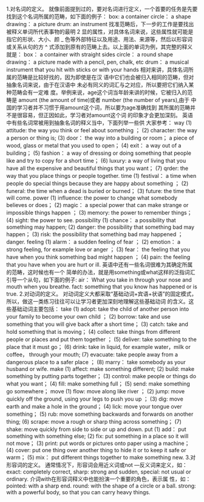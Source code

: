 1.对名词的定义。 
就像前面提到过的，要对名词进行定义，一个首要的任务是先要 找到这个名词所属的范畴，如下面的例子： 
box: a container circle： a shape drawing： a picture drum: an instrument
找准范畴后，下一步的工作是要找出被释义单词所代表事物的最明 2 显的属性，对具体名词来说，这些属性就可能是指它的形状、大小、颜 _ 色等外部特征以及用途、用法、来源等，然后以形容词或关系从句的方 ^ 式添加到原有的范畴上去。以上面的单词为例，其完整的释义就是： 
box： a container with straight sides circle： a round shape 
drawing： a picture made with a pencil, pen, chalk, etc drum： a musical instrument that you hit with sticks or with your hands 
相对来讲，具体名词所属的范畴是比较好找的，因为即使是在汉 语中它们也会被归入相同的范畴，但对抽象名词来说，由于在汉语中 未必有同义的词汇与之对应，所以要把它们纳入某种范畴会有一定难 度。举例来说，age这个词当年龄来讲的时候，它被归入的范畴是 amount (the amount of time)或者 number (the number of years),由于 中国的学习者并不习惯于用amount这个词，所以要为age准确找到 其所属的范畴并不是很容易，但正因如此，学习者对amount这个词 的印象才会更加深刻。 
英语中有些名词常被用到抽象名词的释义当中，下面列举一些供 大家参考： 
way 
(1) attitude: the way you think or feel about something ； 
(2) character: the way a person or thing is; 
(3) door： the way into a building or room； a piece of wood, glass or metal that you used to open； 
(4) exit： a way out of a building； 
(5) fashion： a way of dressing or doing something that people like and try to copy for a short time； 
(6) luxury: a way of living that you have all the expensive and beautiful things that you want；
(7) qrder: the way that you place things or people together. 
time 
(1) festival： a time when people do special things because they are happy about something ； 
(2) funeral: the time when a dead is buried or burned； 
(3) future: the time that will come. 
power 
(1) influence: the power to change what somebody believes or 
does； 
(2) magic： a special power that can make strange or impossible things happen ； 
(3) memory: the power to remember things； 
(4) sight: the power to see. 
possibility 
(1) chance： a possibility that something may happen; 
(2) danger: the possibility that something bad may happen； 
(3) risk: the possibility that something bad may happened ； danger. 
feeling 
(1) alarm： a sudden feeling of fear ； 
(2) emotion： a strong feeling, for example love or anger ； 
(3) fear： the feeling that you have when you think something bad might happen ； 
(4) pain: the feeling that you have when you are hurt or ill. 
英语中还有一些名词很难为其确定所属的范畴，这时候也有一个 简单的办法，就是用something或what这样的泛指词汇引导一个从句，如下面的例子: 
air： What you take in through your nose and mouth when you breathe. 
fact: something that you know has happened or is true. 
2.对动词的定义。 
对动词定义大都采取“基础动词+宾语+状语”的固定模式， 所以，做这一类练习往往可以让学习者更加深刻地理解这些基础动词 的含义。这些基础动词主要包括： 
take 
(1) adopt: take the child of another person into your family to become your own child ； 
(2) borrow: take and use something that you will give back after a short time； 
(3) catch: take and hold something that is moving； 
(4) collect: take things from different people or places and put them together ； 
(5) deliver: take something to the place that it must go； 
(6) drink: take in liquid, for example water，milk or coffee， through your mouth; 
(7) evacuate: take people away from a dangerous place to a safer place ； 
(8) marry： take somebody as your husband or wife. 
make 
(1) affect: make something different; 
(2) build: make something by putting parts together； 
(3) control: make people or things do what you want； 
(4) fill: make something full； 
(5) send: make something go somewhere； 
move 
(1) flow: move along like river ； 
(2) jump: move quickly off the ground, using your legs to push you up ； 
(3) dig: move earth and make a hole in the ground； 
(4) lick: move your tongue over something； 
(5) rub: move something backwards and forwards on another thing;
(6) scrape: move a rough or sharp thing across something； 
(7) shake: move quickly from side to side or up and down. 
put 
(1) add： put something with something else; 
(2) fix: put something in a place so it will not move； 
(3) print: put words or pictures onto paper using a machine； 
(4) cover: put one thing over another thing to hide it or to keep it safe or warm； 
(5) mix： put different things together to make something new. 
3.对形容词的定义。 
通常情况下，形容词会用近义词或not —反义词来定义，如： 
exact: completely correct, sharp: strong and sudden, special: not usual or ordinary. 
介词with在形容词释义中也能扮演一个重要的角色，表示属 性，如： 
pointed: with a sharp end. 
round: with the shape of a circle or a ball. 
strong: with a powerful body, so that you can carry heavy things.
